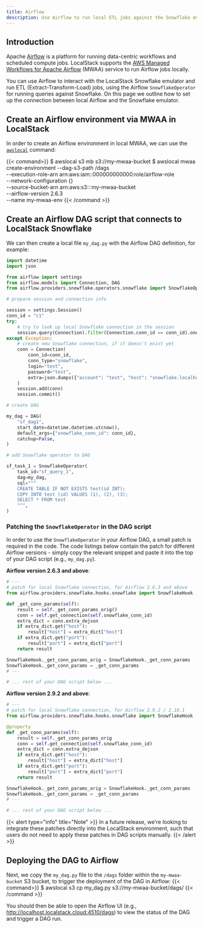 ```yaml
---
title: Airflow
description: Use Airflow to run local ETL jobs against the Snowflake emulator
---
```




## Introduction
 
Apache [Airflow](https://airflow.apache.org) is a platform for running data-centric workflows and scheduled compute jobs.
LocalStack supports the [AWS Managed Workflows for Apache Airflow](https://docs.localstack.cloud/user-guide/aws/mwaa/) (MWAA) service to run Airflow jobs locally.

You can use Airflow to interact with the LocalStack Snowflake emulator and run ETL (Extract-Transform-Load) jobs, using the Airflow `SnowflakeOperator` for running queries against Snowflake.
On this page we outline how to set up the connection between local Airflow and the Snowflake emulator.

## Create an Airflow environment via MWAA in LocalStack

In order to create an Airflow environment in local MWAA, we can use the [`awslocal`](https://github.com/localstack/awscli-local) command:

{{< command>}}
$ awslocal s3 mb s3://my-mwaa-bucket
$ awslocal mwaa create-environment --dag-s3-path /dags \
        --execution-role-arn arn:aws:iam::000000000000:role/airflow-role \
        --network-configuration {} \
        --source-bucket-arn arn:aws:s3:::my-mwaa-bucket \
        --airflow-version 2.6.3 \
        --name my-mwaa-env
{{< /command >}}

## Create an Airflow DAG script that connects to LocalStack Snowflake

We can then create a local file `my_dag.py` with the Airflow DAG definition, for example:
```python
import datetime
import json

from airflow import settings
from airflow.models import Connection, DAG
from airflow.providers.snowflake.operators.snowflake import SnowflakeOperator

# prepare session and connection info

session = settings.Session()
conn_id = "c1"
try:
    # try to look up local Snowflake connection in the session
    session.query(Connection).filter(Connection.conn_id == conn_id).one()
except Exception:
    # create new Snowflake connection, if it doesn't exist yet
    conn = Connection(
        conn_id=conn_id,
        conn_type="snowflake",
        login="test",
        password="test",
        extra=json.dumps({"account": "test", "host": "snowflake.localhost.localstack.cloud", "port": 4566})
    )
    session.add(conn)
    session.commit()

# create DAG

my_dag = DAG(
    "sf_dag1",
    start_date=datetime.datetime.utcnow(),
    default_args={"snowflake_conn_id": conn_id},
    catchup=False,
)

# add Snowflake operator to DAG

sf_task_1 = SnowflakeOperator(
    task_id="sf_query_1",
    dag=my_dag,
    sql="""
    CREATE TABLE IF NOT EXISTS test(id INT);
    COPY INTO test (id) VALUES (1), (2), (3);
    SELECT * FROM test
    """,
)
```

### Patching the `SnowflakeOperator` in the DAG script

In order to use the `SnowflakeOperator` in your Airflow DAG, a small patch is required in the code.
The code listings below contain the patch for different Airflow versions - simply copy the relevant snippet and paste it into the top of your DAG script (e.g., `my_dag.py`).

**Airflow version 2.6.3 and above**:
```python
# ---
# patch for local Snowflake connection, for Airflow 2.6.3 and above
from airflow.providers.snowflake.hooks.snowflake import SnowflakeHook

def _get_conn_params(self):
    result = self._get_conn_params_orig()
    conn = self.get_connection(self.snowflake_conn_id)
    extra_dict = conn.extra_dejson
    if extra_dict.get("host"):
        result["host"] = extra_dict["host"]
    if extra_dict.get("port"):
        result["port"] = extra_dict["port"]
    return result

SnowflakeHook._get_conn_params_orig = SnowflakeHook._get_conn_params
SnowflakeHook._get_conn_params = _get_conn_params
# ---

# ... rest of your DAG script below ...
```

**Airflow version 2.9.2 and above**:
```python
# ---
# patch for local Snowflake connection, for Airflow 2.9.2 / 2.10.1
from airflow.providers.snowflake.hooks.snowflake import SnowflakeHook

@property
def _get_conn_params(self):
    result = self._get_conn_params_orig
    conn = self.get_connection(self.snowflake_conn_id)
    extra_dict = conn.extra_dejson
    if extra_dict.get("host"):
        result["host"] = extra_dict["host"]
    if extra_dict.get("port"):
        result["port"] = extra_dict["port"]
    return result

SnowflakeHook._get_conn_params_orig = SnowflakeHook._get_conn_params
SnowflakeHook._get_conn_params = _get_conn_params
# ---

# ... rest of your DAG script below ...
```

{{< alert type="info" title="Note" >}}
In a future release, we're looking to integrate these patches directly into the LocalStack environment, such that users do not need to apply these patches in DAG scripts manually.
{{< /alert >}}

## Deploying the DAG to Airflow

Next, we copy the `my_dag.py` file to the `/dags` folder within the `my-mwaa-bucket` S3 bucket, to trigger the deployment of the DAG in Airflow:
{{< command>}}
$ awslocal s3 cp my_dag.py s3://my-mwaa-bucket/dags/
{{< /command >}}

You should then be able to open the Airflow UI (e.g., http://localhost.localstack.cloud:4510/dags) to view the status of the DAG and trigger a DAG run.